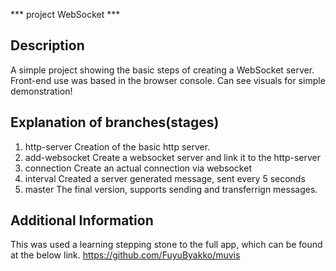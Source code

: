 *** project WebSocket ***

## Description
A simple project showing the basic steps of creating a WebSocket server.
Front-end use was based in the browser console.
Can see visuals for simple demonstration!

## Explanation of branches(stages)
1. http-server
  Creation of the basic http server.
2. add-websocket
  Create a websocket server and link it to the http-server
3. connection
  Create an actual connection via websocket
4. interval
  Created a server generated message, sent every 5 seconds
5. master
  The final version, supports sending and transferrign messages.

## Additional Information
This was used a learning stepping stone to the full app, which can be found at the below link.
https://github.com/FuyuByakko/muvis